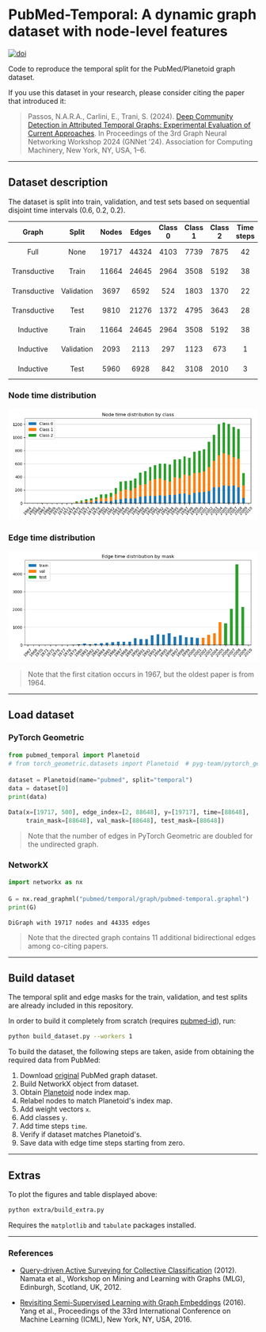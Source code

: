 # PubMed-Temporal: A dynamic graph dataset with node-level features

[![doi](https://zenodo.org/badge/DOI/10.5281/zenodo.13932075.svg)](https://doi.org/10.5281/zenodo.13932075)

Code to reproduce the temporal split for the PubMed/Planetoid graph dataset.

If you use this dataset in your research, please consider citing the paper that introduced it:

> Passos, N.A.R.A., Carlini, E., Trani, S. (2024). [Deep Community Detection in Attributed Temporal Graphs: Experimental Evaluation of Current Approaches](https://doi.org/10.1145/3694811.3697822). In Proceedings of the 3rd Graph Neural Networking Workshop 2024 (GNNet '24). Association for Computing Machinery, New York, NY, USA, 1–6.

___

## Dataset description

The dataset is split into train, validation, and test sets based on sequential disjoint time intervals (0.6, 0.2, 0.2).

|    Graph     |   Split    |  Nodes  |  Edges  |  Class 0  |  Class 1  |  Class 2  |  Time steps  |  Interval (Years)  |
|:------------:|:----------:|:-------:|:-------:|:---------:|:---------:|:---------:|:------------:|:------------------:|
|     Full     |    None    |  19717  |  44324  |   4103    |   7739    |   7875    |      42      |    1964 - 2007     |
| Transductive |   Train    |  11664  |  24645  |   2964    |   3508    |   5192    |      38      |    1964 - 2003     |
| Transductive | Validation |  3697   |  6592   |    524    |   1803    |   1370    |      22      |    1981 - 2004     |
| Transductive |    Test    |  9810   |  21276  |   1372    |   4795    |   3643    |      28      |    1980 - 2007     |
|  Inductive   |   Train    |  11664  |  24645  |   2964    |   3508    |   5192    |      38      |    1964 - 2003     |
|  Inductive   | Validation |  2093   |  2113   |    297    |   1123    |    673    |      1       |    2004 - 2004     |
|  Inductive   |    Test    |  5960   |  6928   |    842    |   3108    |   2010    |      3       |    2005 - 2007     |

### Node time distribution

![Node time distribution by class](https://github.com/nelsonaloysio/pubmed-temporal/raw/main/extra/fig-0.png)

### Edge time distribution

![Edge time distribution by mask](https://github.com/nelsonaloysio/pubmed-temporal/raw/main/extra/fig-1.png)

> Note that the first citation occurs in 1967, but the oldest paper is from 1964.

___

## Load dataset

### PyTorch Geometric

```python
from pubmed_temporal import Planetoid
# from torch_geometric.datasets import Planetoid  # pyg-team/pytorch_geometric#9982

dataset = Planetoid(name="pubmed", split="temporal")
data = dataset[0]
print(data)
```

```python
Data(x=[19717, 500], edge_index=[2, 88648], y=[19717], time=[88648],
     train_mask=[88648], val_mask=[88648], test_mask=[88648])
```

> Note that the number of edges in PyTorch Geometric are doubled for the undirected graph.

### NetworkX

```python
import networkx as nx

G = nx.read_graphml("pubmed/temporal/graph/pubmed-temporal.graphml")
print(G)
```

```
DiGraph with 19717 nodes and 44335 edges
```

> Note that the directed graph contains 11 additional bidirectional edges among co-citing papers.

___

## Build dataset

The temporal split and edge masks for the train, validation, and test splits are already included in this repository.

In order to build it completely from scratch (requires [pubmed-id](https://pypi.org/project/pubmed-id)), run:

```bash
python build_dataset.py --workers 1
```

To build the dataset, the following steps are taken, aside from obtaining the required data from PubMed:

1. Download [original](https://linqs-data.soe.ucsc.edu/public/datasets/pubmed-diabetes/pubmed-diabetes.zip) PubMed graph dataset.
2. Build NetworkX object from dataset.
3. Obtain [Planetoid](https://pytorch-geometric.readthedocs.io/en/latest/generated/torch_geometric.datasets.Planetoid.html) node index map.
4. Relabel nodes to match Planetoid's index map.
5. Add weight vectors `x`.
6. Add classes `y`.
7. Add time steps `time`.
8. Verify if dataset matches Planetoid's.
9. Save data with edge time steps starting from zero.

___

## Extras

To plot the figures and table displayed above:

```bash
python extra/build_extra.py
```

Requires the `matplotlib` and `tabulate` packages installed.

___

### References

* [Query-driven Active Surveying for Collective Classification](https://people.cs.vt.edu/~bhuang/papers/namata-mlg12.pdf) (2012). Namata et al., Workshop on Mining and Learning with Graphs (MLG), Edinburgh, Scotland, UK, 2012.

* [Revisiting Semi-Supervised Learning with Graph Embeddings](https://arxiv.org/abs/1603.08861) (2016). Yang et al., Proceedings of the 33rd International Conference on Machine Learning (ICML), New York, NY, USA, 2016.